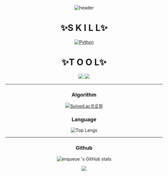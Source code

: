 <div align=center>

![header](https://capsule-render.vercel.app/api?type=waving&color=gradient&height=300&section=header&text=enqueue&fontSize=50)

</div>

<div align=center>


# ✨S K I L L✨

[![Python](https://img.shields.io/badge/Python-3776AB?style=for-the-badge&logo=Python&logoColor=white)](https://github.com/enqueue01/gratitude_diary)

# ✨T O O L✨
<img src="https://img.shields.io/badge/jupyter-F37626?style=flat-square&logo=jupyter&logoColor=white"/>

<img src="https://img.shields.io/badge/pycharm-00B14F?style=flat-square&logo=pycharm&logoColor=white"/>


</div>

<div align=center>

<hr/>

### Algorithm
[![Solved.ac프로필](http://mazassumnida.wtf/api/v2/generate_badge?boj=enqueue)](https://solved.ac/enqueue)

### Language
![Top Langs](https://github-readme-stats.vercel.app/api/top-langs/?username=anuraghazra&layout=compact)

<hr/>
  
### Github
![enqueue 's GitHub stats](https://github-readme-stats.vercel.app/api?username=enqueue01&show_icons=true&theme=radical)
  
</div>

<div align="center">
<a href="https://hits.seeyoufarm.com"><img src="https://hits.seeyoufarm.com/api/count/incr/badge.svg?url=https%3A%2F%2Fgithub.com%2Fyouhyeoneee%2F&count_bg=%23000000&title_bg=%23000000&icon=github.svg&icon_color=%23FFFFFF&title=GitHub&edge_flat=false"/></a>
</div>

